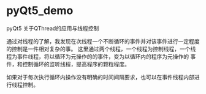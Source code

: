 # pyQt5_demo
pyQt5 关于QThread的应用与线程控制

通过对线程的了解，我发现在次线程一个不断循环的事件并对该事件进行一定程度的控制是一件相对复杂的事。
这里通过两个线程，一个线程为控制线程，一个线程为事件线程，将以循环为元操作的的事件，变为以循环内的程序为元操作的
事件，和控制循环的监听线程，提高程序的颗粒程度。

如果对于每次执行循环内操作没有明确的时间间隔要求，也可以在事件线程内部进行线程控制。
